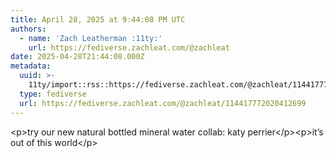 ```yaml
---
title: April 28, 2025 at 9:44:08 PM UTC
authors:
  - name: 'Zach Leatherman :11ty:'
    url: https://fediverse.zachleat.com/@zachleat
date: 2025-04-28T21:44:08.000Z
metadata:
  uuid: >-
    11ty/import::rss::https://fediverse.zachleat.com/@zachleat/114417772020412699
  type: fediverse
  url: https://fediverse.zachleat.com/@zachleat/114417772020412699
---
```

\<p>try our new natural bottled mineral water collab: katy perrier\</p>\<p>it’s out of this world\</p>